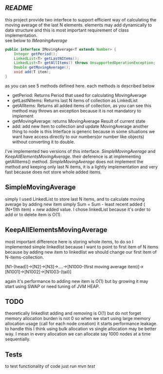*README*
--------
this project provide two interfece to support efficient way 
of calculating the moving average of the last N elements. 
elements may add dynamically to data structure and this is most 
important requirement of class implementation.  
see below to *IMeaningAverage*

```java
public interface IMovingAverage<T extends Number> {
    Integer getPeriod();
    LinkedList<T> getLastNItems();
    LinkedList<T> getAllItems() throws UnsupportedOperationException;
    Double getMovingAverage();
    void add(T item);
}
```
as you can see 5 methods defined here. each methods is described below
 * getPeriod: Returns Period that used for calculating MovingAverage
 * getLastNItems: Returns last N items of collection as LinkedList
 * getAllItems: Returns all added items of collection, as you can see 
 this method may throws an exception because it is not mandatory to implement
 * getMovingAverage: returns MovingAverage Result of current state
 * add: add new Item to collection and update MovingAverage 
 another thing to node is this Interface is generic because in some 
 situations we want have access directly to our numbers(or number like objects)
 without converting it to double.
 
 I've implemented two versions of this interface. *SimpleMovingAverage* and 
 *KeepAllElementsMovingAverage*. their deference is at implementing getAllItems() 
 method. *SimpleMovingAverage* does not implement the method and keeping only last
 N items, it is a lightly implementation and very fast because does not store whole
 added items. 
 
 SimpleMovingAverage
 -------------------
 simply I used LinkedList to store last N items, and to calculate moving average 
 by adding new item simply Sum = Sum - least recent added ( (N+1)th item) + new added value. 
 I chose linkedList because it's order to add or to delete item is O(1).
 
 KeepAllElementsMovingAverage
 ----------------------------
 most important difference here is storing whole items, to do so I implemented simple 
 linkedlist because I want to point to first item of N items because by adding new item
 to linkedlist we should change our first item of N-items-collection.
 
 [N1-(head)]->[N2]->[N3]->....->[N1000-(first moving average item)]->[N1001]->[N1002]->[N1003-(tail)]
  
 again it's performance to adding new item is O(1) but by growing it may start using 
 SWAP or need tuning of JVM HEAP.
 
 TODO
 ----
 theoretically linkedlist adding and removing is O(1) but do not forget 
 memory allocation burden is not 0 so when we start using large memory 
 allocation usage (call for each node creation) it starts performance leakage.
 to handle this I think using bulk allocation vs single allocation may be better
 way. I mean in every allocation we can allocate say 1000 nodes at a time sequentially.
  
   
 Tests
 -----
 to test functionality of code just run *mvn test*
 
 